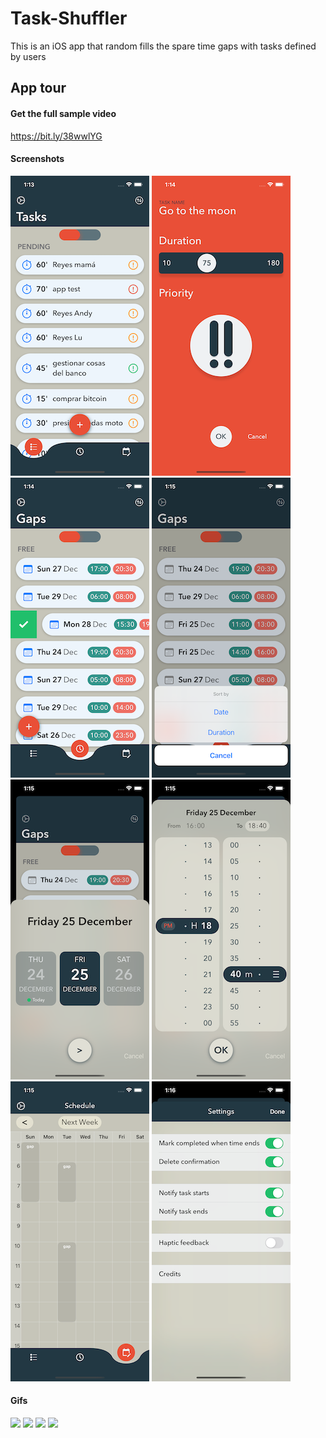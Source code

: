 # Task-Shuffler
This is an iOS app that random fills the spare time gaps with tasks defined by users

## App tour

#### Get the full sample video
https://bit.ly/38wwlYG

#### Screenshots

![](screenshot1.png)
![](screenshot2.png)
![](screenshot3.png)
![](screenshot4.png)
![](screenshot5.png)
![](screenshot6.png)
![](screenshot7.png)
![](screenshot8.png)

#### Gifs

![](appSample1.gif) ![](appSample2.gif) ![](appSample3.gif) ![](appSample4.gif)
